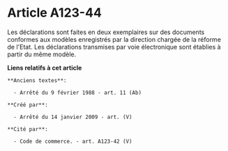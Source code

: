 # Article A123-44

Les déclarations sont faites en deux exemplaires sur des documents conformes aux modèles enregistrés par la direction chargée
de la réforme de l'Etat. Les déclarations transmises par voie électronique sont établies à partir du même modèle.

**Liens relatifs à cet article**

	**Anciens textes**:

	  - Arrêté du 9 février 1988 - art. 11 (Ab)

	**Créé par**:

	  - Arrêté du 14 janvier 2009 - art. (V)

	**Cité par**:

	  - Code de commerce. - art. A123-42 (V)
